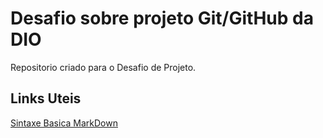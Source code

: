 # Desafio sobre projeto Git/GitHub da DIO
Repositorio criado para o Desafio de Projeto.

## Links Uteis
[Sintaxe Basica MarkDown](https://www.markdownguide.org/basic-syntax/)
